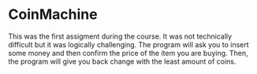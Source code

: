 # CoinMachine

This was the first assigment during the course. It was not technically difficult but it was logically challenging. The program will ask you to insert some money and then confirm the price of the item you are buying. Then, the program will give you back change with the least amount of coins.
